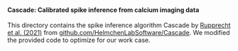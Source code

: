 #### Cascade: Calibrated spike inference from calcium imaging data

This directory contains the spike inference algorithm Cascade by [Rupprecht et al. (2021)](https://www.nature.com/articles/s41593-021-00895-5) from [github.com/HelmchenLabSoftware/Cascade](https://github.com/HelmchenLabSoftware/Cascade). We modified the provided code to optimize for our work case.